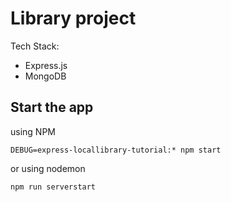 # Library project 

Tech Stack:
- Express.js
- MongoDB


## Start the app
using NPM

`DEBUG=express-locallibrary-tutorial:* npm start`

or using nodemon

`npm run serverstart`
